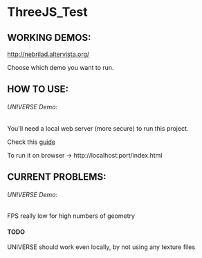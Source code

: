 # ThreeJS_Test

## WORKING DEMOS:

http://nebrilad.altervista.org/

Choose which demo you want to run.

## HOW TO USE:

  ###### UNIVERSE Demo:

  You'll need a local web server (more secure) to run this project.

  Check this [guide](https://threejs.org/docs/#manual/introduction/How-to-run-things-locally)

  To run it on browser -> http://localhost:port/index.html

## CURRENT PROBLEMS:

  ###### UNIVERSE Demo:

  FPS really low for high numbers of geometry


#### TODO

  UNIVERSE should work even locally, by not using any texture files
